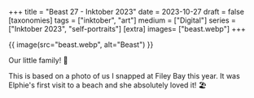 +++
title = "Beast 27 - Inktober 2023"
date = 2023-10-27
draft =  false
[taxonomies]
tags = ["inktober", "art"]
medium = ["Digital"]
series = ["Inktober 2023", "self-portraits"]
[extra]
images= ["beast.webp"]
+++

{{ image(src="beast.webp", alt="Beast") }}

Our little family! 🐾

This is based on a photo of us I snapped at Filey Bay this year. It was Elphie's first visit to a beach and she absolutely loved it! 🏖️
